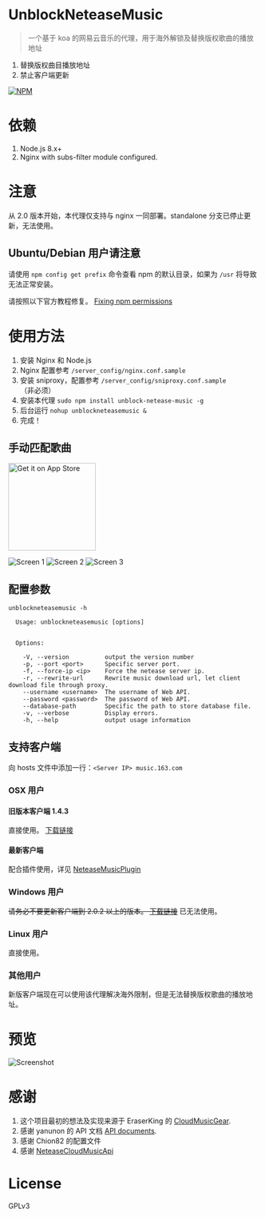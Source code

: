 # UnblockNeteaseMusic

> 一个基于 koa 的网易云音乐的代理，用于海外解锁及替换版权歌曲的播放地址

1. 替换版权曲目播放地址
2. 禁止客户端更新

[![NPM](https://nodei.co/npm/unblock-netease-music.png?downloads=true&downloadRank=true)](https://nodei.co/npm/unblock-netease-music/)

# 依赖

1. Node.js 8.x+
2. Nginx with subs-filter module configured.

# 注意

从 2.0 版本开始，本代理仅支持与 nginx 一同部署。standalone 分支已停止更新，无法使用。

## Ubuntu/Debian 用户请注意

请使用 `npm config get prefix` 命令查看 npm 的默认目录，如果为 `/usr` 将导致无法正常安装。

请按照以下官方教程修复。
[Fixing npm permissions](https://docs.npmjs.com/getting-started/fixing-npm-permissions)

# 使用方法
1. 安装 Nginx 和 Node.js
2. Nginx 配置参考 `/server_config/nginx.conf.sample`
3. 安装 sniproxy，配置参考 `/server_config/sniproxy.conf.sample` （非必须）
4. 安装本代理 `sudo npm install unblock-netease-music -g`
5. 后台运行 `nohup unblockneteasemusic &`
6. 完成！

## 手动匹配歌曲
<a href="https://itunes.apple.com/us/app/music-pair/id1287732570?l=zh&ls=1&mt=8"><img alt='Get it on App Store' src='./screenshots/appstore.png' width="175" /></a>

![Screen 1](./screenshots/screen1.jpg)
![Screen 2](./screenshots/screen4.jpg)
![Screen 3](./screenshots/screen3.jpg)

## 配置参数

```
unblockneteasemusic -h

  Usage: unblockneteasemusic [options]


  Options:

    -V, --version          output the version number
    -p, --port <port>      Specific server port.
    -f, --force-ip <ip>    Force the netease server ip.
    -r, --rewrite-url      Rewrite music download url, let client download file through proxy.
    --username <username>  The username of Web API.
    --password <password>  The password of Web API.
    --database-path        Specific the path to store database file.
    -v, --verbose          Display errors.
    -h, --help             output usage information
```

## 支持客户端

向 hosts 文件中添加一行：`<Server IP> music.163.com`

### OSX 用户

#### 旧版本客户端 1.4.3
直接使用。 [下载链接](http://s1.music.126.net/download/osx/NeteaseMusic_1.4.3_452_web.dmg)

#### 最新客户端
配合插件使用，详见 [NeteaseMusicPlugin](https://github.com/ITJesse/NeteaseMusicPlugin)

### Windows 用户
~~请务必不要更新客户端到 2.0.2 以上的版本。 [下载链接](http://s1.music.126.net/download/pc/cloudmusicsetup_2_0_2[128316].exe)~~
已无法使用。

### Linux 用户
直接使用。

### 其他用户

新版客户端现在可以使用该代理解决海外限制，但是无法替换版权歌曲的播放地址。

# 预览

![Screenshot](./screenshots/unblock.png)

# 感谢

1. 这个项目最初的想法及实现来源于 EraserKing 的 [CloudMusicGear](https://github.com/EraserKing/CloudMusicGear).
2. 感谢 yanunon 的 API 文档 [API documents](https://github.com/yanunon/NeteaseCloudMusic/wiki/%E7%BD%91%E6%98%93%E4%BA%91%E9%9F%B3%E4%B9%90API%E5%88%86%E6%9E%90).
3. 感谢 Chion82 的配置文件
4. 感谢 [NeteaseCloudMusicApi](https://github.com/Binaryify/NeteaseCloudMusicApi/blob/master/util/crypto.js)

# License

GPLv3
